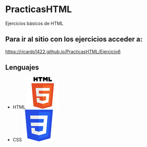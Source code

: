 # PracticasHTML
Ejercicios básicos de HTML
## Para ir al sitio con los ejercicios acceder a:
<https://ricardo1422.github.io/PracticasHTML/Ejercicio6>
## Lenguajes 
* HTML
![Image](Assets/HTML5_logo_and_wordmark.svg.png)
* CSS
![Image](Assets/CssLogo.png)
